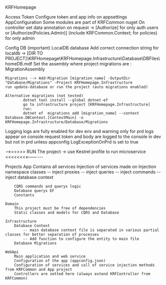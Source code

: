 KRFHomepage

Access Token
	Configure token and app info on appsettings AppConfiguration
	Some modules are part of KRFCommon nuget
	On controller set data annotation on request -> [Authorize] for only auth users or [Authorize(Policies.Admin)] (include KRFCommon.Context; for policies) for only admin

Config DB (important)
	LocalDB database
		Add correct connection string for localdb -> [DIR TO PROJECT]\KRFHomepage\KRFHomepage.Infrastructure\Database\DBFiles\homeDB.mdf
		Set the assembly where project migrations are : MigrationAssembly

	Migrations --> Add-Migration [migration_name] -OutputDir "Database/Migrations" -Project KRFHomepage.Infrastructure
	run update-database or run the project (auto migrations enabled)

	Alternative migrations (not tested)
			dotnet tool install --global dotnet-ef
			go to infrastructure project [KRFHomepage.Infrastructure]
			run:
			dotnet ef  migrations add [migration_name] --context Database.DBContext.[ContextMain] -o KRFHomepage.Infrastructure/Database/Migrations	
Logging
	logs are fully enabled for dev env and warning only for prd
	logs appear on console
	request token and body are logged to the console in dev but not in prd unless appconfig LogExceptionOnPrd is set to true

-->>>>>> RUN The project -> use Kestrel profile to run microservice <<<<<<<<------


Projects 
	App
		Contains all services
		Injection of services made on Injection namespace classes
			-- inject proxies
			-- inject queries
			-- inject commands
			-- inject database context
			
		CQRS commands and querys logic
		Database querys EF
		Constants
		
	Domain
		This project must be free of dependencies
		Static classes and models for CQRS and Database
		
	Infrastructure
		Database Context
			-- main database context file is separated in various partial classes for better separation of processes 
			-- Add function to configure the entity to main file
		Database Migrations
	
	WebApi
		Main application and web service
		Configuration of the app (appconfig.json)
		Configuration of services and call of service injection methods from KRFCommon and App project
		Controllers are setted here (always extend KRFController from KRFCommon)
		